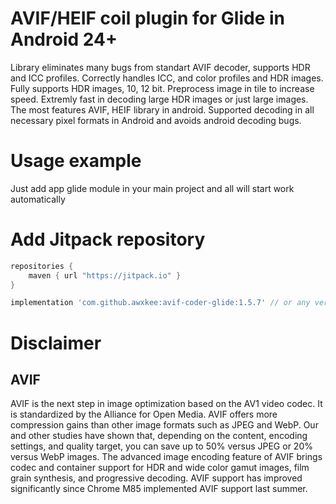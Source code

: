 # AVIF/HEIF coil plugin for Glide in Android 24+

Library eliminates many bugs from standart AVIF decoder, supports HDR and ICC profiles.
Correctly handles ICC, and color profiles and HDR images.
Fully supports HDR images, 10, 12 bit. Preprocess image in tile to increase speed.
Extremly fast in decoding large HDR images or just large images.
The most features AVIF, HEIF library in android.
Supported decoding in all necessary pixel formats in Android and avoids android decoding bugs.

# Usage example

Just add app glide module in your main project and all will start work automatically

# Add Jitpack repository

```groovy
repositories {
    maven { url "https://jitpack.io" }
}
```

```groovy
implementation 'com.github.awxkee:avif-coder-glide:1.5.7' // or any version above picker from release tags
```

# Disclaimer

## AVIF

AVIF is the next step in image optimization based on the AV1 video codec. It is standardized by the
Alliance for Open Media. AVIF offers more compression gains than other image formats such as JPEG
and WebP. Our and other studies have shown that, depending on the content, encoding settings, and
quality target, you can save up to 50% versus JPEG or 20% versus WebP images. The advanced image
encoding feature of AVIF brings codec and container support for HDR and wide color gamut images,
film grain synthesis, and progressive decoding. AVIF support has improved significantly since Chrome
M85 implemented AVIF support last summer.
